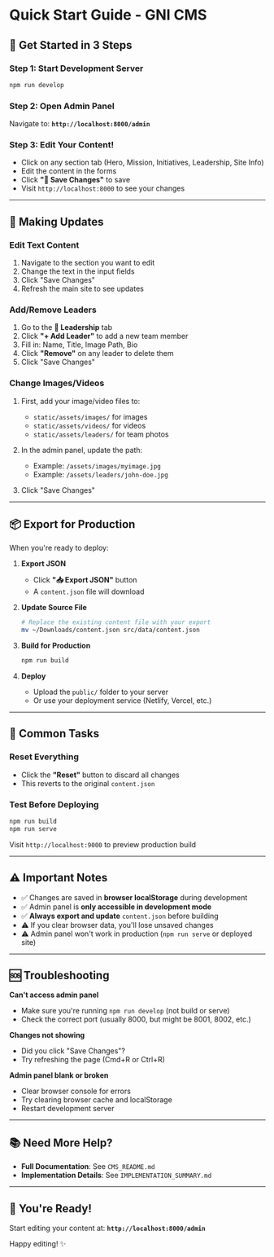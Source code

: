 # Quick Start Guide - GNI CMS

## 🚀 Get Started in 3 Steps

### Step 1: Start Development Server
```bash
npm run develop
```

### Step 2: Open Admin Panel
Navigate to: **`http://localhost:8000/admin`**

### Step 3: Edit Your Content!
- Click on any section tab (Hero, Mission, Initiatives, Leadership, Site Info)
- Edit the content in the forms
- Click **"💾 Save Changes"** to save
- Visit `http://localhost:8000` to see your changes

---

## 📝 Making Updates

### Edit Text Content
1. Navigate to the section you want to edit
2. Change the text in the input fields
3. Click "Save Changes"
4. Refresh the main site to see updates

### Add/Remove Leaders
1. Go to the **👥 Leadership** tab
2. Click **"+ Add Leader"** to add a new team member
3. Fill in: Name, Title, Image Path, Bio
4. Click **"Remove"** on any leader to delete them
5. Click "Save Changes"

### Change Images/Videos
1. First, add your image/video files to:
   - `static/assets/images/` for images
   - `static/assets/videos/` for videos
   - `static/assets/leaders/` for team photos

2. In the admin panel, update the path:
   - Example: `/assets/images/myimage.jpg`
   - Example: `/assets/leaders/john-doe.jpg`

3. Click "Save Changes"

---

## 📦 Export for Production

When you're ready to deploy:

1. **Export JSON**
   - Click **"📥 Export JSON"** button
   - A `content.json` file will download

2. **Update Source File**
   ```bash
   # Replace the existing content file with your export
   mv ~/Downloads/content.json src/data/content.json
   ```

3. **Build for Production**
   ```bash
   npm run build
   ```

4. **Deploy**
   - Upload the `public/` folder to your server
   - Or use your deployment service (Netlify, Vercel, etc.)

---

## 🔄 Common Tasks

### Reset Everything
- Click the **"Reset"** button to discard all changes
- This reverts to the original `content.json`

### Test Before Deploying
```bash
npm run build
npm run serve
```
Visit `http://localhost:9000` to preview production build

---

## ⚠️ Important Notes

- ✅ Changes are saved in **browser localStorage** during development
- ✅ Admin panel is **only accessible in development mode**
- ✅ **Always export and update** `content.json` before building
- ⚠️ If you clear browser data, you'll lose unsaved changes
- ⚠️ Admin panel won't work in production (`npm run serve` or deployed site)

---

## 🆘 Troubleshooting

**Can't access admin panel**
- Make sure you're running `npm run develop` (not build or serve)
- Check the correct port (usually 8000, but might be 8001, 8002, etc.)

**Changes not showing**
- Did you click "Save Changes"?
- Try refreshing the page (Cmd+R or Ctrl+R)

**Admin panel blank or broken**
- Clear browser console for errors
- Try clearing browser cache and localStorage
- Restart development server

---

## 📚 Need More Help?

- **Full Documentation**: See `CMS_README.md`
- **Implementation Details**: See `IMPLEMENTATION_SUMMARY.md`

---

## 🎉 You're Ready!

Start editing your content at: **`http://localhost:8000/admin`**

Happy editing! ✨
